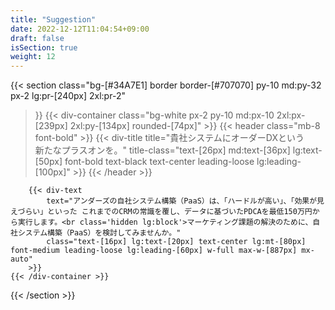 ```yaml
---
title: "Suggestion"
date: 2022-12-12T11:04:54+09:00
draft: false
isSection: true
weight: 12
---
```


{{< section
    class="bg-[#34A7E1] border border-[#707070] py-10 md:py-32 px-2 lg:pr-[240px] 2xl:pr-2"
>}}
    {{< div-container
        class="bg-white px-2 py-10 md:px-10 2xl:px-[239px] 2xl:py-[134px] rounded-[74px]"
    >}}
        {{< header
            class="mb-8 font-bold"
        >}}
            {{< div-title
                title="貴社システムにオーダーDXという<br class='hidden lg:block'>新たなプラスオンを。"
                title-class="text-[26px] md:text-[36px] lg:text-[50px] font-bold text-black text-center leading-loose lg:leading-[100px]"
            >}}
        {{< /header >}}

        {{< div-text
            text="アンダーズの自社システム構築（PaaS）は、「ハードルが高い」、「効果が見えづらい」といった これまでのCRMの常識を覆し、データに基づいたPDCAを最低150万円から実行します。<br class='hidden lg:block'>マーケティング課題の解決のために、自社システム構築（PaaS）を検討してみませんか。"
            class="text-[16px] lg:text-[20px] text-center lg:mt-[80px] font-medium leading-loose lg:leading-[60px] w-full max-w-[887px] mx-auto"
        >}}
    {{< /div-container >}}

{{< /section >}}

